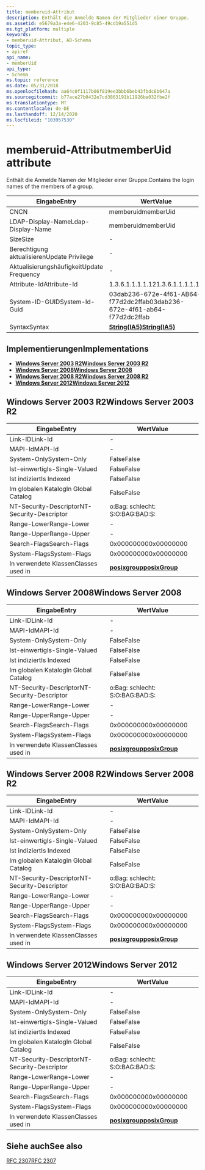 ```yaml
---
title: memberuid-Attribut
description: Enthält die Anmelde Namen der Mitglieder einer Gruppe.
ms.assetid: e5679a3a-e4e6-4203-9c85-49cd19a551d5
ms.tgt_platform: multiple
keywords:
- memberuid-Attribut, AD-Schema
topic_type:
- apiref
api_name:
- memberUid
api_type:
- Schema
ms.topic: reference
ms.date: 05/31/2018
ms.openlocfilehash: aa64c0f1117b06f819ee3bbb6beb43fbdc8b647a
ms.sourcegitcommit: b77ace27b0432e7cd3863191b11926be032fbe2f
ms.translationtype: MT
ms.contentlocale: de-DE
ms.lasthandoff: 12/14/2020
ms.locfileid: "103957530"
---
```

# <a name="memberuid-attribute"></a><span data-ttu-id="a5b11-104">memberuid-Attribut</span><span class="sxs-lookup"><span data-stu-id="a5b11-104">memberUid attribute</span></span>

<span data-ttu-id="a5b11-105">Enthält die Anmelde Namen der Mitglieder einer Gruppe.</span><span class="sxs-lookup"><span data-stu-id="a5b11-105">Contains the login names of the members of a group.</span></span>



| <span data-ttu-id="a5b11-106">Eingabe</span><span class="sxs-lookup"><span data-stu-id="a5b11-106">Entry</span></span> | <span data-ttu-id="a5b11-107">Wert</span><span class="sxs-lookup"><span data-stu-id="a5b11-107">Value</span></span> |
|-------------------|--------------------------------------|
| <span data-ttu-id="a5b11-108">CN</span><span class="sxs-lookup"><span data-stu-id="a5b11-108">CN</span></span>                | <span data-ttu-id="a5b11-109">memberuid</span><span class="sxs-lookup"><span data-stu-id="a5b11-109">memberUid</span></span>                            |
| <span data-ttu-id="a5b11-110">LDAP-Display-Name</span><span class="sxs-lookup"><span data-stu-id="a5b11-110">Ldap-Display-Name</span></span> | <span data-ttu-id="a5b11-111">memberuid</span><span class="sxs-lookup"><span data-stu-id="a5b11-111">memberUid</span></span>                            |
| <span data-ttu-id="a5b11-112">Size</span><span class="sxs-lookup"><span data-stu-id="a5b11-112">Size</span></span>              | \-                                   |
| <span data-ttu-id="a5b11-113">Berechtigung aktualisieren</span><span class="sxs-lookup"><span data-stu-id="a5b11-113">Update Privilege</span></span>  | \-                                   |
| <span data-ttu-id="a5b11-114">Aktualisierungshäufigkeit</span><span class="sxs-lookup"><span data-stu-id="a5b11-114">Update Frequency</span></span>  | \-                                   |
| <span data-ttu-id="a5b11-115">Attribute-Id</span><span class="sxs-lookup"><span data-stu-id="a5b11-115">Attribute-Id</span></span>      | <span data-ttu-id="a5b11-116">1.3.6.1.1.1.1.12</span><span class="sxs-lookup"><span data-stu-id="a5b11-116">1.3.6.1.1.1.1.12</span></span>                     |
| <span data-ttu-id="a5b11-117">System-ID-GUID</span><span class="sxs-lookup"><span data-stu-id="a5b11-117">System-Id-Guid</span></span>    | <span data-ttu-id="a5b11-118">03dab236-672e-4f61-AB64-f77d2dc2ffab</span><span class="sxs-lookup"><span data-stu-id="a5b11-118">03dab236-672e-4f61-ab64-f77d2dc2ffab</span></span> |
| <span data-ttu-id="a5b11-119">Syntax</span><span class="sxs-lookup"><span data-stu-id="a5b11-119">Syntax</span></span>            | [<span data-ttu-id="a5b11-120">**String(IA5)**</span><span class="sxs-lookup"><span data-stu-id="a5b11-120">**String(IA5)**</span></span>](s-string-ia5.md)  |



## <a name="implementations"></a><span data-ttu-id="a5b11-121">Implementierungen</span><span class="sxs-lookup"><span data-stu-id="a5b11-121">Implementations</span></span>

-   [<span data-ttu-id="a5b11-122">**Windows Server 2003 R2**</span><span class="sxs-lookup"><span data-stu-id="a5b11-122">**Windows Server 2003 R2**</span></span>](#windows-server-2003-r2)
-   [<span data-ttu-id="a5b11-123">**Windows Server 2008**</span><span class="sxs-lookup"><span data-stu-id="a5b11-123">**Windows Server 2008**</span></span>](#windows-server-2008)
-   [<span data-ttu-id="a5b11-124">**Windows Server 2008 R2**</span><span class="sxs-lookup"><span data-stu-id="a5b11-124">**Windows Server 2008 R2**</span></span>](#windows-server-2008-r2)
-   [<span data-ttu-id="a5b11-125">**Windows Server 2012**</span><span class="sxs-lookup"><span data-stu-id="a5b11-125">**Windows Server 2012**</span></span>](#windows-server-2012)

## <a name="windows-server-2003-r2"></a><span data-ttu-id="a5b11-126">Windows Server 2003 R2</span><span class="sxs-lookup"><span data-stu-id="a5b11-126">Windows Server 2003 R2</span></span>



| <span data-ttu-id="a5b11-127">Eingabe</span><span class="sxs-lookup"><span data-stu-id="a5b11-127">Entry</span></span> | <span data-ttu-id="a5b11-128">Wert</span><span class="sxs-lookup"><span data-stu-id="a5b11-128">Value</span></span> |
|------------------------|-----------------------------------------------|
| <span data-ttu-id="a5b11-129">Link-ID</span><span class="sxs-lookup"><span data-stu-id="a5b11-129">Link-Id</span></span>                | \-                                            |
| <span data-ttu-id="a5b11-130">MAPI-Id</span><span class="sxs-lookup"><span data-stu-id="a5b11-130">MAPI-Id</span></span>                | \-                                            |
| <span data-ttu-id="a5b11-131">System-Only</span><span class="sxs-lookup"><span data-stu-id="a5b11-131">System-Only</span></span>            | <span data-ttu-id="a5b11-132">False</span><span class="sxs-lookup"><span data-stu-id="a5b11-132">False</span></span>                                         |
| <span data-ttu-id="a5b11-133">Ist-einwertig</span><span class="sxs-lookup"><span data-stu-id="a5b11-133">Is-Single-Valued</span></span>       | <span data-ttu-id="a5b11-134">False</span><span class="sxs-lookup"><span data-stu-id="a5b11-134">False</span></span>                                         |
| <span data-ttu-id="a5b11-135">Ist indiziert</span><span class="sxs-lookup"><span data-stu-id="a5b11-135">Is Indexed</span></span>             | <span data-ttu-id="a5b11-136">False</span><span class="sxs-lookup"><span data-stu-id="a5b11-136">False</span></span>                                         |
| <span data-ttu-id="a5b11-137">Im globalen Katalog</span><span class="sxs-lookup"><span data-stu-id="a5b11-137">In Global Catalog</span></span>      | <span data-ttu-id="a5b11-138">False</span><span class="sxs-lookup"><span data-stu-id="a5b11-138">False</span></span>                                         |
| <span data-ttu-id="a5b11-139">NT-Security-Descriptor</span><span class="sxs-lookup"><span data-stu-id="a5b11-139">NT-Security-Descriptor</span></span> | <span data-ttu-id="a5b11-140">o:Bag: schlecht: S:</span><span class="sxs-lookup"><span data-stu-id="a5b11-140">O:BAG:BAD:S:</span></span>                                  |
| <span data-ttu-id="a5b11-141">Range-Lower</span><span class="sxs-lookup"><span data-stu-id="a5b11-141">Range-Lower</span></span>            | \-                                            |
| <span data-ttu-id="a5b11-142">Range-Upper</span><span class="sxs-lookup"><span data-stu-id="a5b11-142">Range-Upper</span></span>            | \-                                            |
| <span data-ttu-id="a5b11-143">Search-Flags</span><span class="sxs-lookup"><span data-stu-id="a5b11-143">Search-Flags</span></span>           | <span data-ttu-id="a5b11-144">0x00000000</span><span class="sxs-lookup"><span data-stu-id="a5b11-144">0x00000000</span></span>                                    |
| <span data-ttu-id="a5b11-145">System-Flags</span><span class="sxs-lookup"><span data-stu-id="a5b11-145">System-Flags</span></span>           | <span data-ttu-id="a5b11-146">0x00000000</span><span class="sxs-lookup"><span data-stu-id="a5b11-146">0x00000000</span></span>                                    |
| <span data-ttu-id="a5b11-147">In verwendete Klassen</span><span class="sxs-lookup"><span data-stu-id="a5b11-147">Classes used in</span></span>        | [<span data-ttu-id="a5b11-148">**posixgroup**</span><span class="sxs-lookup"><span data-stu-id="a5b11-148">**posixGroup**</span></span>](c-posixgroup.md)<br/> |



## <a name="windows-server-2008"></a><span data-ttu-id="a5b11-149">Windows Server 2008</span><span class="sxs-lookup"><span data-stu-id="a5b11-149">Windows Server 2008</span></span>



| <span data-ttu-id="a5b11-150">Eingabe</span><span class="sxs-lookup"><span data-stu-id="a5b11-150">Entry</span></span> | <span data-ttu-id="a5b11-151">Wert</span><span class="sxs-lookup"><span data-stu-id="a5b11-151">Value</span></span> |
|------------------------|-----------------------------------------------|
| <span data-ttu-id="a5b11-152">Link-ID</span><span class="sxs-lookup"><span data-stu-id="a5b11-152">Link-Id</span></span>                | \-                                            |
| <span data-ttu-id="a5b11-153">MAPI-Id</span><span class="sxs-lookup"><span data-stu-id="a5b11-153">MAPI-Id</span></span>                | \-                                            |
| <span data-ttu-id="a5b11-154">System-Only</span><span class="sxs-lookup"><span data-stu-id="a5b11-154">System-Only</span></span>            | <span data-ttu-id="a5b11-155">False</span><span class="sxs-lookup"><span data-stu-id="a5b11-155">False</span></span>                                         |
| <span data-ttu-id="a5b11-156">Ist-einwertig</span><span class="sxs-lookup"><span data-stu-id="a5b11-156">Is-Single-Valued</span></span>       | <span data-ttu-id="a5b11-157">False</span><span class="sxs-lookup"><span data-stu-id="a5b11-157">False</span></span>                                         |
| <span data-ttu-id="a5b11-158">Ist indiziert</span><span class="sxs-lookup"><span data-stu-id="a5b11-158">Is Indexed</span></span>             | <span data-ttu-id="a5b11-159">False</span><span class="sxs-lookup"><span data-stu-id="a5b11-159">False</span></span>                                         |
| <span data-ttu-id="a5b11-160">Im globalen Katalog</span><span class="sxs-lookup"><span data-stu-id="a5b11-160">In Global Catalog</span></span>      | <span data-ttu-id="a5b11-161">False</span><span class="sxs-lookup"><span data-stu-id="a5b11-161">False</span></span>                                         |
| <span data-ttu-id="a5b11-162">NT-Security-Descriptor</span><span class="sxs-lookup"><span data-stu-id="a5b11-162">NT-Security-Descriptor</span></span> | <span data-ttu-id="a5b11-163">o:Bag: schlecht: S:</span><span class="sxs-lookup"><span data-stu-id="a5b11-163">O:BAG:BAD:S:</span></span>                                  |
| <span data-ttu-id="a5b11-164">Range-Lower</span><span class="sxs-lookup"><span data-stu-id="a5b11-164">Range-Lower</span></span>            | \-                                            |
| <span data-ttu-id="a5b11-165">Range-Upper</span><span class="sxs-lookup"><span data-stu-id="a5b11-165">Range-Upper</span></span>            | \-                                            |
| <span data-ttu-id="a5b11-166">Search-Flags</span><span class="sxs-lookup"><span data-stu-id="a5b11-166">Search-Flags</span></span>           | <span data-ttu-id="a5b11-167">0x00000000</span><span class="sxs-lookup"><span data-stu-id="a5b11-167">0x00000000</span></span>                                    |
| <span data-ttu-id="a5b11-168">System-Flags</span><span class="sxs-lookup"><span data-stu-id="a5b11-168">System-Flags</span></span>           | <span data-ttu-id="a5b11-169">0x00000000</span><span class="sxs-lookup"><span data-stu-id="a5b11-169">0x00000000</span></span>                                    |
| <span data-ttu-id="a5b11-170">In verwendete Klassen</span><span class="sxs-lookup"><span data-stu-id="a5b11-170">Classes used in</span></span>        | [<span data-ttu-id="a5b11-171">**posixgroup**</span><span class="sxs-lookup"><span data-stu-id="a5b11-171">**posixGroup**</span></span>](c-posixgroup.md)<br/> |



## <a name="windows-server-2008-r2"></a><span data-ttu-id="a5b11-172">Windows Server 2008 R2</span><span class="sxs-lookup"><span data-stu-id="a5b11-172">Windows Server 2008 R2</span></span>



| <span data-ttu-id="a5b11-173">Eingabe</span><span class="sxs-lookup"><span data-stu-id="a5b11-173">Entry</span></span> | <span data-ttu-id="a5b11-174">Wert</span><span class="sxs-lookup"><span data-stu-id="a5b11-174">Value</span></span> |
|------------------------|-----------------------------------------------|
| <span data-ttu-id="a5b11-175">Link-ID</span><span class="sxs-lookup"><span data-stu-id="a5b11-175">Link-Id</span></span>                | \-                                            |
| <span data-ttu-id="a5b11-176">MAPI-Id</span><span class="sxs-lookup"><span data-stu-id="a5b11-176">MAPI-Id</span></span>                | \-                                            |
| <span data-ttu-id="a5b11-177">System-Only</span><span class="sxs-lookup"><span data-stu-id="a5b11-177">System-Only</span></span>            | <span data-ttu-id="a5b11-178">False</span><span class="sxs-lookup"><span data-stu-id="a5b11-178">False</span></span>                                         |
| <span data-ttu-id="a5b11-179">Ist-einwertig</span><span class="sxs-lookup"><span data-stu-id="a5b11-179">Is-Single-Valued</span></span>       | <span data-ttu-id="a5b11-180">False</span><span class="sxs-lookup"><span data-stu-id="a5b11-180">False</span></span>                                         |
| <span data-ttu-id="a5b11-181">Ist indiziert</span><span class="sxs-lookup"><span data-stu-id="a5b11-181">Is Indexed</span></span>             | <span data-ttu-id="a5b11-182">False</span><span class="sxs-lookup"><span data-stu-id="a5b11-182">False</span></span>                                         |
| <span data-ttu-id="a5b11-183">Im globalen Katalog</span><span class="sxs-lookup"><span data-stu-id="a5b11-183">In Global Catalog</span></span>      | <span data-ttu-id="a5b11-184">False</span><span class="sxs-lookup"><span data-stu-id="a5b11-184">False</span></span>                                         |
| <span data-ttu-id="a5b11-185">NT-Security-Descriptor</span><span class="sxs-lookup"><span data-stu-id="a5b11-185">NT-Security-Descriptor</span></span> | <span data-ttu-id="a5b11-186">o:Bag: schlecht: S:</span><span class="sxs-lookup"><span data-stu-id="a5b11-186">O:BAG:BAD:S:</span></span>                                  |
| <span data-ttu-id="a5b11-187">Range-Lower</span><span class="sxs-lookup"><span data-stu-id="a5b11-187">Range-Lower</span></span>            | \-                                            |
| <span data-ttu-id="a5b11-188">Range-Upper</span><span class="sxs-lookup"><span data-stu-id="a5b11-188">Range-Upper</span></span>            | \-                                            |
| <span data-ttu-id="a5b11-189">Search-Flags</span><span class="sxs-lookup"><span data-stu-id="a5b11-189">Search-Flags</span></span>           | <span data-ttu-id="a5b11-190">0x00000000</span><span class="sxs-lookup"><span data-stu-id="a5b11-190">0x00000000</span></span>                                    |
| <span data-ttu-id="a5b11-191">System-Flags</span><span class="sxs-lookup"><span data-stu-id="a5b11-191">System-Flags</span></span>           | <span data-ttu-id="a5b11-192">0x00000000</span><span class="sxs-lookup"><span data-stu-id="a5b11-192">0x00000000</span></span>                                    |
| <span data-ttu-id="a5b11-193">In verwendete Klassen</span><span class="sxs-lookup"><span data-stu-id="a5b11-193">Classes used in</span></span>        | [<span data-ttu-id="a5b11-194">**posixgroup**</span><span class="sxs-lookup"><span data-stu-id="a5b11-194">**posixGroup**</span></span>](c-posixgroup.md)<br/> |



## <a name="windows-server-2012"></a><span data-ttu-id="a5b11-195">Windows Server 2012</span><span class="sxs-lookup"><span data-stu-id="a5b11-195">Windows Server 2012</span></span>



| <span data-ttu-id="a5b11-196">Eingabe</span><span class="sxs-lookup"><span data-stu-id="a5b11-196">Entry</span></span> | <span data-ttu-id="a5b11-197">Wert</span><span class="sxs-lookup"><span data-stu-id="a5b11-197">Value</span></span> |
|------------------------|-----------------------------------------------|
| <span data-ttu-id="a5b11-198">Link-ID</span><span class="sxs-lookup"><span data-stu-id="a5b11-198">Link-Id</span></span>                | \-                                            |
| <span data-ttu-id="a5b11-199">MAPI-Id</span><span class="sxs-lookup"><span data-stu-id="a5b11-199">MAPI-Id</span></span>                | \-                                            |
| <span data-ttu-id="a5b11-200">System-Only</span><span class="sxs-lookup"><span data-stu-id="a5b11-200">System-Only</span></span>            | <span data-ttu-id="a5b11-201">False</span><span class="sxs-lookup"><span data-stu-id="a5b11-201">False</span></span>                                         |
| <span data-ttu-id="a5b11-202">Ist-einwertig</span><span class="sxs-lookup"><span data-stu-id="a5b11-202">Is-Single-Valued</span></span>       | <span data-ttu-id="a5b11-203">False</span><span class="sxs-lookup"><span data-stu-id="a5b11-203">False</span></span>                                         |
| <span data-ttu-id="a5b11-204">Ist indiziert</span><span class="sxs-lookup"><span data-stu-id="a5b11-204">Is Indexed</span></span>             | <span data-ttu-id="a5b11-205">False</span><span class="sxs-lookup"><span data-stu-id="a5b11-205">False</span></span>                                         |
| <span data-ttu-id="a5b11-206">Im globalen Katalog</span><span class="sxs-lookup"><span data-stu-id="a5b11-206">In Global Catalog</span></span>      | <span data-ttu-id="a5b11-207">False</span><span class="sxs-lookup"><span data-stu-id="a5b11-207">False</span></span>                                         |
| <span data-ttu-id="a5b11-208">NT-Security-Descriptor</span><span class="sxs-lookup"><span data-stu-id="a5b11-208">NT-Security-Descriptor</span></span> | <span data-ttu-id="a5b11-209">o:Bag: schlecht: S:</span><span class="sxs-lookup"><span data-stu-id="a5b11-209">O:BAG:BAD:S:</span></span>                                  |
| <span data-ttu-id="a5b11-210">Range-Lower</span><span class="sxs-lookup"><span data-stu-id="a5b11-210">Range-Lower</span></span>            | \-                                            |
| <span data-ttu-id="a5b11-211">Range-Upper</span><span class="sxs-lookup"><span data-stu-id="a5b11-211">Range-Upper</span></span>            | \-                                            |
| <span data-ttu-id="a5b11-212">Search-Flags</span><span class="sxs-lookup"><span data-stu-id="a5b11-212">Search-Flags</span></span>           | <span data-ttu-id="a5b11-213">0x00000000</span><span class="sxs-lookup"><span data-stu-id="a5b11-213">0x00000000</span></span>                                    |
| <span data-ttu-id="a5b11-214">System-Flags</span><span class="sxs-lookup"><span data-stu-id="a5b11-214">System-Flags</span></span>           | <span data-ttu-id="a5b11-215">0x00000000</span><span class="sxs-lookup"><span data-stu-id="a5b11-215">0x00000000</span></span>                                    |
| <span data-ttu-id="a5b11-216">In verwendete Klassen</span><span class="sxs-lookup"><span data-stu-id="a5b11-216">Classes used in</span></span>        | [<span data-ttu-id="a5b11-217">**posixgroup**</span><span class="sxs-lookup"><span data-stu-id="a5b11-217">**posixGroup**</span></span>](c-posixgroup.md)<br/> |



## <a name="see-also"></a><span data-ttu-id="a5b11-218">Siehe auch</span><span class="sxs-lookup"><span data-stu-id="a5b11-218">See also</span></span>

<dl> <dt>

[<span data-ttu-id="a5b11-219">RFC 2307</span><span class="sxs-lookup"><span data-stu-id="a5b11-219">RFC 2307</span></span>](https://www.ietf.org/rfc/rfc2307.txt)
</dt> </dl>

 

 





